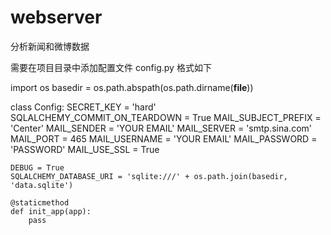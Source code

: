 # webserver
分析新闻和微博数据

需要在项目目录中添加配置文件 config.py 格式如下

import os
basedir = os.path.abspath(os.path.dirname(__file__))


class Config:
    SECRET_KEY = 'hard'
    SQLALCHEMY_COMMIT_ON_TEARDOWN = True
    MAIL_SUBJECT_PREFIX = 'Center'
    MAIL_SENDER = 'YOUR EMAIL'
    MAIL_SERVER = 'smtp.sina.com'
    MAIL_PORT = 465
    MAIL_USERNAME = 'YOUR EMAIL'
    MAIL_PASSWORD = 'PASSWORD'
    MAIL_USE_SSL = True

    DEBUG = True
    SQLALCHEMY_DATABASE_URI = 'sqlite:///' + os.path.join(basedir, 'data.sqlite')

    @staticmethod
    def init_app(app):
        pass
